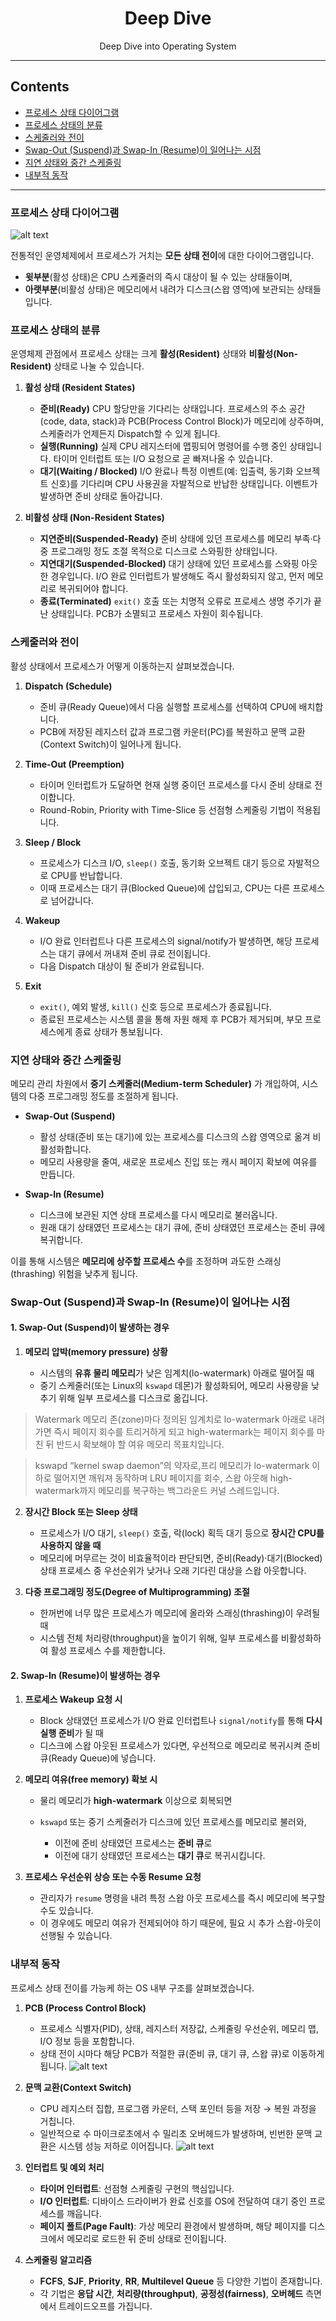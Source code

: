 <div align="center">

# Deep Dive

Deep Dive into Operating System

---

</div>

## Contents

* [프로세스 상태 다이어그램](#프로세스-상태-다이어그램)
* [프로세스 상태의 분류](#프로세스-상태의-분류)
* [스케줄러와 전이](#스케줄러와-전이)
* [Swap-Out (Suspend)과 Swap-In (Resume)이 일어나는 시점](#swap-out-suspend과-swap-in-resume이-일어나는-시점)
* [지연 상태와 중간 스케줄링](#지연-상태와-중간-스케줄링)
* [내부적 동작](#내부적-동작)

---

### 프로세스 상태 다이어그램

![alt text](image.png)

전통적인 운영체제에서 프로세스가 거치는 **모든 상태 전이**에 대한 다이어그램입니다.

* **윗부분**(활성 상태)은 CPU 스케줄러의 즉시 대상이 될 수 있는 상태들이며,
* **아랫부분**(비활성 상태)은 메모리에서 내려가 디스크(스왑 영역)에 보관되는 상태들입니다.


### 프로세스 상태의 분류

운영체제 관점에서 프로세스 상태는 크게 **활성(Resident)** 상태와 **비활성(Non-Resident)** 상태로 나눌 수 있습니다.

1. **활성 상태 (Resident States)**

   * **준비(Ready)**
     CPU 할당만을 기다리는 상태입니다. 프로세스의 주소 공간(code, data, stack)과 PCB(Process Control Block)가 메모리에 상주하며, 스케줄러가 언제든지 Dispatch할 수 있게 됩니다.
   * **실행(Running)**
     실제 CPU 레지스터에 맵핑되어 명령어를 수행 중인 상태입니다. 타이머 인터럽트 또는 I/O 요청으로 곧 빠져나올 수 있습니다.
   * **대기(Waiting / Blocked)**
     I/O 완료나 특정 이벤트(예: 입출력, 동기화 오브젝트 신호)를 기다리며 CPU 사용권을 자발적으로 반납한 상태입니다. 이벤트가 발생하면 준비 상태로 돌아갑니다.

2. **비활성 상태 (Non-Resident States)**

   * **지연준비(Suspended-Ready)**
     준비 상태에 있던 프로세스를 메모리 부족·다중 프로그래밍 정도 조절 목적으로 디스크로 스와핑한 상태입니다.
   * **지연대기(Suspended-Blocked)**
     대기 상태에 있던 프로세스를 스와핑 아웃한 경우입니다. I/O 완료 인터럽트가 발생해도 즉시 활성화되지 않고, 먼저 메모리로 복귀되어야 합니다.
   * **종료(Terminated)**
     `exit()` 호출 또는 치명적 오류로 프로세스 생명 주기가 끝난 상태입니다. PCB가 소멸되고 프로세스 자원이 회수됩니다.


### 스케줄러와 전이

활성 상태에서 프로세스가 어떻게 이동하는지 살펴보겠습니다.

1. **Dispatch (Schedule)**

   * 준비 큐(Ready Queue)에서 다음 실행할 프로세스를 선택하여 CPU에 배치합니다.
   * PCB에 저장된 레지스터 값과 프로그램 카운터(PC)를 복원하고 문맥 교환(Context Switch)이 일어나게 됩니다.

2. **Time-Out (Preemption)**

   * 타이머 인터럽트가 도달하면 현재 실행 중이던 프로세스를 다시 준비 상태로 전이합니다.
   * Round-Robin, Priority with Time-Slice 등 선점형 스케줄링 기법이 적용됩니다.

3. **Sleep / Block**

   * 프로세스가 디스크 I/O, `sleep()` 호출, 동기화 오브젝트 대기 등으로 자발적으로 CPU를 반납합니다.
   * 이때 프로세스는 대기 큐(Blocked Queue)에 삽입되고, CPU는 다른 프로세스로 넘어갑니다.

4. **Wakeup**

   * I/O 완료 인터럽트나 다른 프로세스의 signal/notify가 발생하면, 해당 프로세스는 대기 큐에서 꺼내져 준비 큐로 전이됩니다.
   * 다음 Dispatch 대상이 될 준비가 완료됩니다.

5. **Exit**

   * `exit()`, 예외 발생, `kill()` 신호 등으로 프로세스가 종료됩니다.
   * 종료된 프로세스는 시스템 콜을 통해 자원 해제 후 PCB가 제거되며, 부모 프로세스에게 종료 상태가 통보됩니다.


### 지연 상태와 중간 스케줄링

메모리 관리 차원에서 **중기 스케줄러(Medium-term Scheduler)** 가 개입하여, 시스템의 다중 프로그래밍 정도를 조절하게 됩니다.

* **Swap-Out (Suspend)**
  * 활성 상태(준비 또는 대기)에 있는 프로세스를 디스크의 스왑 영역으로 옮겨 비활성화합니다.
  * 메모리 사용량을 줄여, 새로운 프로세스 진입 또는 캐시 페이지 확보에 여유를 만듭니다.

* **Swap-In (Resume)**

  * 디스크에 보관된 지연 상태 프로세스를 다시 메모리로 불러옵니다.
  * 원래 대기 상태였던 프로세스는 대기 큐에, 준비 상태였던 프로세스는 준비 큐에 복귀합니다.

이를 통해 시스템은 **메모리에 상주할 프로세스 수**를 조정하며 과도한 스래싱(thrashing) 위험을 낮추게 됩니다.

### Swap-Out (Suspend)과 Swap-In (Resume)이 일어나는 시점

#### 1. Swap-Out (Suspend)이 발생하는 경우

1. **메모리 압박(memory pressure) 상황**

   * 시스템의 **유휴 물리 메모리**가 낮은 임계치(lo-watermark) 아래로 떨어질 때
   * 중기 스케줄러(또는 Linux의 `kswapd` 데몬)가 활성화되어, 메모리 사용량을 낮추기 위해 일부 프로세스를 디스크로 옮깁니다.

> Watermark
메모리 존(zone)마다 정의된 임계치로 lo-watermark 아래로 내려가면 즉시 페이지 회수를 트리거하게 되고 high-watermark는 페이지 회수를 마친 뒤 반드시 확보해야 할 여유 메모리 목표치입니다.

> kswapd
“kernel swap daemon”의 약자로,프리 메모리가 lo-watermark 이하로 떨어지면 깨워져 동작하며 LRU 페이지를 회수, 스왑 아웃해 high-watermark까지 메모리를 복구하는 백그라운드 커널 스레드입니다.




2. **장시간 Block 또는 Sleep 상태**

   * 프로세스가 I/O 대기, `sleep()` 호출, 락(lock) 획득 대기 등으로 **장시간 CPU를 사용하지 않을 때**
   * 메모리에 머무르는 것이 비효율적이라 판단되면, 준비(Ready)·대기(Blocked) 상태 프로세스 중 우선순위가 낮거나 오래 기다린 대상을 스왑 아웃합니다.

3. **다중 프로그래밍 정도(Degree of Multiprogramming) 조절**

   * 한꺼번에 너무 많은 프로세스가 메모리에 올라와 스래싱(thrashing)이 우려될 때
   * 시스템 전체 처리량(throughput)을 높이기 위해, 일부 프로세스를 비활성화하여 활성 프로세스 수를 제한합니다.


#### 2. Swap-In (Resume)이 발생하는 경우

1. **프로세스 Wakeup 요청 시**

   * Block 상태였던 프로세스가 I/O 완료 인터럽트나 `signal/notify`를 통해 **다시 실행 준비**가 될 때
   * 디스크에 스왑 아웃된 프로세스가 있다면, 우선적으로 메모리로 복귀시켜 준비 큐(Ready Queue)에 넣습니다.

2. **메모리 여유(free memory) 확보 시**

   * 물리 메모리가 **high-watermark** 이상으로 회복되면
   * `kswapd` 또는 중기 스케줄러가 디스크에 있던 프로세스를 메모리로 불러와,

     * 이전에 준비 상태였던 프로세스는 **준비 큐**로
     * 이전에 대기 상태였던 프로세스는 **대기 큐**로
       복귀시킵니다.

3. **프로세스 우선순위 상승 또는 수동 Resume 요청**

   * 관리자가 `resume` 명령을 내려 특정 스왑 아웃 프로세스를 즉시 메모리에 복구할 수도 있습니다.
   * 이 경우에도 메모리 여유가 전제되어야 하기 때문에, 필요 시 추가 스왑-아웃이 선행될 수 있습니다.



### 내부적 동작

프로세스 상태 전이를 가능케 하는 OS 내부 구조를 살펴보겠습니다.
1. **PCB (Process Control Block)**

   * 프로세스 식별자(PID), 상태, 레지스터 저장값, 스케줄링 우선순위, 메모리 맵, I/O 정보 등을 포함합니다.
   * 상태 전이 시마다 해당 PCB가 적절한 큐(준비 큐, 대기 큐, 스왑 큐)로 이동하게 됩니다.
![alt text](image-1.png)
2. **문맥 교환(Context Switch)**

   * CPU 레지스터 집합, 프로그램 카운터, 스택 포인터 등을 저장 → 복원 과정을 거칩니다.
   * 일반적으로 수 마이크로초에서 수 밀리초 오버헤드가 발생하며, 빈번한 문맥 교환은 시스템 성능 저하로 이어집니다.
![alt text](image-2.png)
3. **인터럽트 및 예외 처리**

   * **타이머 인터럽트**: 선점형 스케줄링 구현의 핵심입니다.
   * **I/O 인터럽트**: 디바이스 드라이버가 완료 신호를 OS에 전달하여 대기 중인 프로세스를 깨웁니다.
   * **페이지 폴트(Page Fault)**: 가상 메모리 환경에서 발생하며, 해당 페이지를 디스크에서 메모리로 로드한 뒤 준비 상태로 전이됩니다.

4. **스케줄링 알고리즘**

   * **FCFS**, **SJF**, **Priority**, **RR**, **Multilevel Queue** 등 다양한 기법이 존재합니다.
   * 각 기법은 **응답 시간**, **처리량(throughput)**, **공정성(fairness)**, **오버헤드** 측면에서 트레이드오프를 가집니다.




